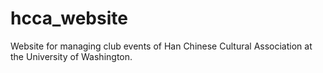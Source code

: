# hcca_website
Website for managing club events of Han Chinese Cultural Association at the University of Washington. 

